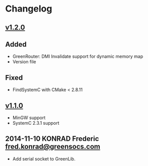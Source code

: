 # Changelog

## [v1.2.0]
## Added
 * GreenRouter: DMI Invalidate support for dynamic memory map
 * Version file
## Fixed
 * FindSystemC with CMake < 2.8.11

## [v1.1.0]
 * MinGW support
 * SystemC 2.3.1 support

## 2014-11-10  KONRAD Frederic  <fred.konrad@greensocs.com>
 * Add serial socket to GreenLib.

[v1.2.0]: http://git.greensocs.com/greenlib/greenlib/compare/v1.1.0...v1.2.0
[v1.1.0]: http://git.greensocs.com/greenlib/greenlib/commits/v1.1.0

